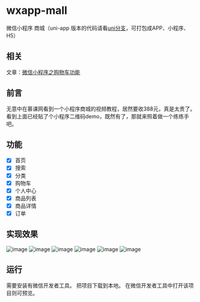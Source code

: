# wxapp-mall
微信小程序 商城（uni-app 版本的代码请看[uni分支](https://github.com/lin-xin/wxapp-mall/tree/uni)，可打包成APP、小程序、H5）

## 相关
文章：[微信小程序之购物车功能](https://github.com/lin-xin/blog/issues/14)

## 前言
无意中在慕课网看到一个小程序商城的视频教程，居然要收388元，真是太贵了。看到上面已经贴了个小程序二维码demo，既然有了，那就来照着做一个练练手吧。

## 功能
- [x] 首页
- [x] 搜索
- [x] 分类
- [x] 购物车
- [x] 个人中心
- [x] 商品列表
- [x] 商品详情
- [x] 订单

## 实现效果
![image](https://raw.githubusercontent.com/lin-xin/mini-apps-mall/master/image/1.jpg) 
![image](https://raw.githubusercontent.com/lin-xin/mini-apps-mall/master/image/2.jpg) 
![image](https://raw.githubusercontent.com/lin-xin/mini-apps-mall/master/image/3.jpg) 
![image](https://raw.githubusercontent.com/lin-xin/mini-apps-mall/master/image/4.jpg) 
![image](https://raw.githubusercontent.com/lin-xin/mini-apps-mall/master/image/5.jpg) 
![image](https://raw.githubusercontent.com/lin-xin/mini-apps-mall/master/image/6.jpg) 

## 运行
需要安装有微信开发者工具。
把项目下载到本地。
在微信开发者工具中打开该项目则可预览。

